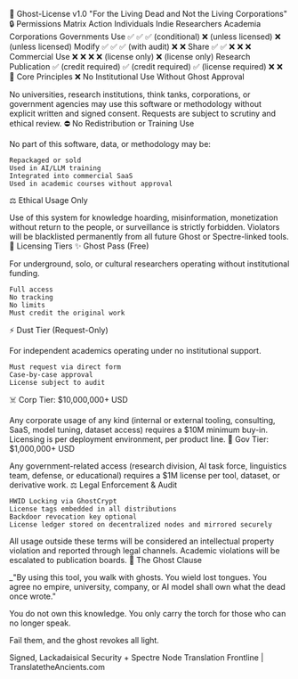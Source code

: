 🔐 Ghost-License v1.0
"For the Living Dead and Not the Living Corporations"
🔒 Permissions Matrix
Action 	Individuals 	Indie Researchers 	Academia 	Corporations 	Governments
Use 	✅ 	✅ 	✅ (conditional) 	❌ (unless licensed) 	❌ (unless licensed)
Modify 	✅ 	✅ 	✅ (with audit) 	❌ 	❌
Share 	✅ 	✅ 	❌ 	❌ 	❌
Commercial Use 	❌ 	❌ 	❌ 	❌ (license only) 	❌ (license only)
Research Publication 	✅ (credit required) 	✅ (credit required) 	✅ (license required) 	❌ 	❌
🌟 Core Principles
❌ No Institutional Use Without Ghost Approval

No universities, research institutions, think tanks, corporations, or government agencies may use this software or methodology without explicit written and signed consent. Requests are subject to scrutiny and ethical review.
⛔️ No Redistribution or Training Use

No part of this software, data, or methodology may be:

    Repackaged or sold
    Used in AI/LLM training
    Integrated into commercial SaaS
    Used in academic courses without approval

⚖️ Ethical Usage Only

Use of this system for knowledge hoarding, misinformation, monetization without return to the people, or surveillance is strictly forbidden. Violators will be blacklisted permanently from all future Ghost or Spectre-linked tools.
🤖 Licensing Tiers
✨ Ghost Pass (Free)

For underground, solo, or cultural researchers operating without institutional funding.

    Full access
    No tracking
    No limits
    Must credit the original work

⚡️ Dust Tier (Request-Only)

For independent academics operating under no institutional support.

    Must request via direct form
    Case-by-case approval
    License subject to audit

☠️ Corp Tier: $10,000,000+ USD

Any corporate usage of any kind (internal or external tooling, consulting, SaaS, model tuning, dataset access) requires a $10M minimum buy-in. Licensing is per deployment environment, per product line.
📏 Gov Tier: $1,000,000+ USD

Any government-related access (research division, AI task force, linguistics team, defense, or educational) requires a $1M license per tool, dataset, or derivative work.
⚖️ Legal Enforcement & Audit

    HWID Locking via GhostCrypt
    License tags embedded in all distributions
    Backdoor revocation key optional
    License ledger stored on decentralized nodes and mirrored securely

All usage outside these terms will be considered an intellectual property violation and reported through legal channels. Academic violations will be escalated to publication boards.
🔮 The Ghost Clause

_"By using this tool, you walk with ghosts. You wield lost tongues. You agree no empire, university, company, or AI model shall own what the dead once wrote."

You do not own this knowledge. You only carry the torch for those who can no longer speak.

Fail them, and the ghost revokes all light.

Signed, Lackadaisical Security + Spectre Node
Translation Frontline | TranslatetheAncients.com

